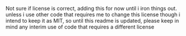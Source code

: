 Not sure if license is correct, adding this for now until i iron things out. unless i use other code that requires me to change this license though i intend to keep it as MIT, so until this readme is updated, please keep in mind any interim use of code that requires a different license
